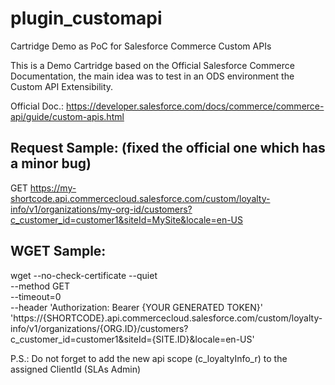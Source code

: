 # plugin_customapi
Cartridge Demo as PoC for Salesforce Commerce Custom APIs

This is a Demo Cartridge based on the Official Salesforce Commerce Documentation, the main idea was to test in an ODS environment the Custom API Extensibility.

Official Doc.: https://developer.salesforce.com/docs/commerce/commerce-api/guide/custom-apis.html

## Request Sample: (fixed the official one which has a minor bug)

GET https://my-shortcode.api.commercecloud.salesforce.com/custom/loyalty-info/v1/organizations/my-org-id/customers?c_customer_id=customer1&siteId=MySite&locale=en-US

## WGET Sample:

wget --no-check-certificate --quiet \
  --method GET \
  --timeout=0 \
  --header 'Authorization: Bearer {YOUR GENERATED TOKEN}' \
   'https://{SHORTCODE}.api.commercecloud.salesforce.com/custom/loyalty-info/v1/organizations/{ORG.ID}/customers?c_customer_id=customer1&siteId={SITE.ID}&locale=en-US'


P.S.: Do not forget to add the new api scope (c_loyaltyInfo_r) to the assigned ClientId (SLAs Admin)
